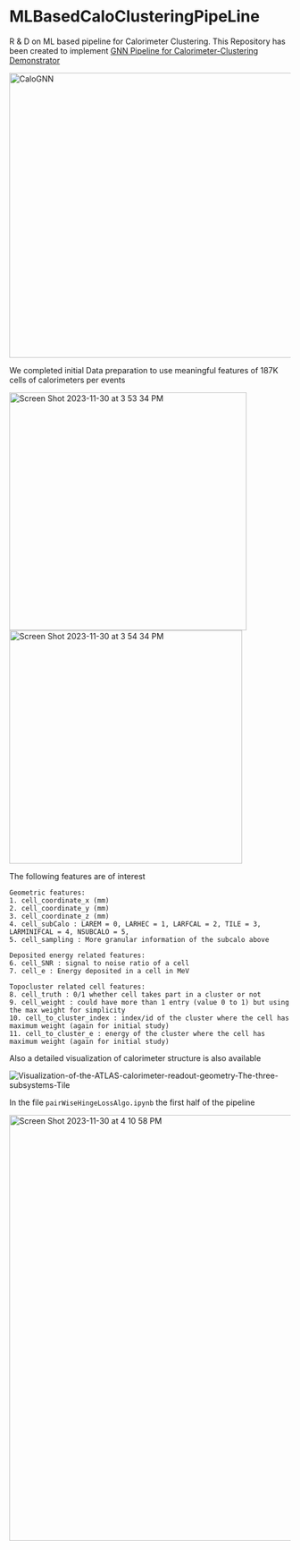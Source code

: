 # MLBasedCaloClusteringPipeLine
R &amp; D on ML based pipeline for Calorimeter Clustering.
This Repository has been created to implement [GNN Pipeline for Calorimeter-Clustering Demonstrator](https://docs.google.com/document/d/1gyRciyTghyQ59w8GkQrwWFNNf7BWGTbPYCfauhMZiBc/edit#heading=h.xhx64as3z2ng)

<img width="509" alt="CaloGNN" src="https://github.com/Debottam/MLBasedCaloClusteringPipeLine/assets/34949953/1989f20e-fad2-430a-a5b0-a4db00b753cd">

We completed initial Data preparation to use meaningful features of 187K cells of calorimeters per events

<img width="425" alt="Screen Shot 2023-11-30 at 3 53 34 PM" src="https://github.com/Debottam/MLBasedCaloClusteringPipeLine/assets/34949953/53fa3c71-96e0-43ec-ba10-8167d99e7b63">

<img width="417" alt="Screen Shot 2023-11-30 at 3 54 34 PM" src="https://github.com/Debottam/MLBasedCaloClusteringPipeLine/assets/34949953/60254eb6-8b09-4174-bae8-4d1212bc9bad">

The following features are of interest

```
Geometric features:
1. cell_coordinate_x (mm)
2. cell_coordinate_y (mm)
3. cell_coordinate_z (mm)
4. cell_subCalo : LAREM = 0, LARHEC = 1, LARFCAL = 2, TILE = 3, LARMINIFCAL = 4, NSUBCALO = 5,
5. cell_sampling : More granular information of the subcalo above

Deposited energy related features:
6. cell_SNR : signal to noise ratio of a cell
7. cell_e : Energy deposited in a cell in MeV

Topocluster related cell features:
8. cell_truth : 0/1 whether cell takes part in a cluster or not
9. cell_weight : could have more than 1 entry (value 0 to 1) but using the max weight for simplicity
10. cell_to_cluster_index : index/id of the cluster where the cell has maximum weight (again for initial study)
11. cell_to_cluster_e : energy of the cluster where the cell has maximum weight (again for initial study)
```
Also a detailed visualization of calorimeter structure is also available

![Visualization-of-the-ATLAS-calorimeter-readout-geometry-The-three-subsystems-Tile](https://github.com/Debottam/MLBasedCaloClusteringPipeLine/assets/34949953/77601508-3a95-42cc-8457-ea14a463a8b0)

In the file `pairWiseHingeLossAlgo.ipynb` the first half of the pipeline 

<img width="761" alt="Screen Shot 2023-11-30 at 4 10 58 PM" src="https://github.com/Debottam/MLBasedCaloClusteringPipeLine/assets/34949953/9aae0da1-69f5-4cb4-b744-4c17ec429ea1">


